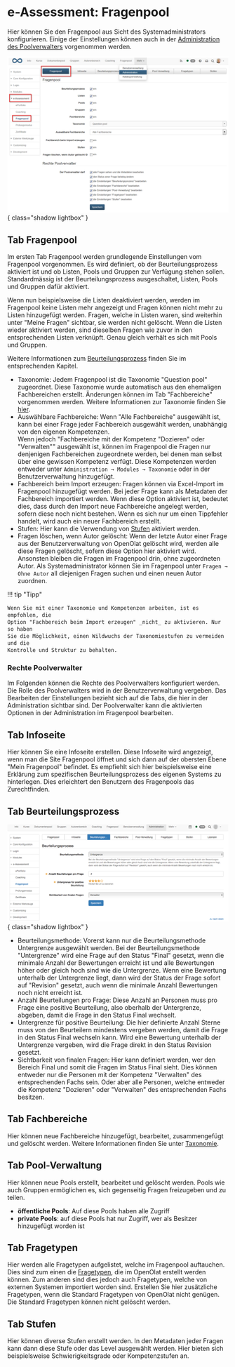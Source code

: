 # e-Assessment: Fragenpool

Hier können Sie den Fragenpool aus Sicht des Systemadministrators
konfigurieren. Einige der Einstellungen können auch in der 
[Administration des Poolverwalters](../administration/e-Assessment_Administration.de.md)
vorgenommen werden.

![](assets/Fragenpool_admin.png){ class="shadow lightbox" }

## Tab Fragenpool

Im ersten Tab Fragenpool werden grundlegende Einstellungen vom Fragenpool
vorgenommen. Es wird definiert, ob der Beurteilungsprozess aktiviert ist und
ob Listen, Pools und Gruppen zur Verfügung stehen sollen. Standardmässig ist
der Beurteilungsprozess ausgeschaltet, Listen, Pools und Gruppen dafür
aktiviert.

Wenn nun beispielsweise die Listen deaktiviert werden, werden im Fragenpool
keine Listen mehr angezeigt und Fragen können nicht mehr zu Listen hinzugefügt
werden. Fragen, welche in Listen waren, sind weiterhin unter "Meine Fragen"
sichtbar, sie werden nicht gelöscht. Wenn die Listen wieder aktiviert werden,
sind dieselben Fragen wie zuvor in den entsprechenden Listen verknüpft. Genau
gleich verhält es sich mit Pools und Gruppen.

Weitere Informationen zum
[Beurteilungsprozess](../../manual_user/area_modules/Question_Bank_Review_Process.de.md) finden Sie im
entsprechenden Kapitel.

  * Taxonomie: Jedem Fragenpool ist die Taxonomie "Question pool" zugeordnet. Diese Taxonomie wurde automatisch aus den ehemaligen Fachbereichen erstellt. Änderungen können im Tab "Fachbereiche" vorgenommen werden. Weitere Informationen zur Taxonomie finden Sie [hier](Modules_Taxonomy.de.md).
  * Auswählbare Fachbereiche: Wenn "Alle Fachbereiche" ausgewählt ist, kann bei einer Frage jeder Fachbereich ausgewählt werden, unabhängig von den eigenen Kompetenzen.   
Wenn jedoch "Fachbereiche mit der Kompetenz "Dozieren" oder "Verwalten""
ausgewählt ist, können im Fragenpool die Fragen nur denjenigen Fachbereichen
zugeordnete werden, bei denen man selbst über eine gewissen Kompetenz verfügt.
Diese Kompetenzen werden entweder unter `Administration → Modules → Taxonomie`
oder in der Benutzerverwaltung hinzugefügt.
  * Fachbereich beim Import erzeugen: Fragen können via Excel-Import im Fragenpool hinzugefügt werden. Bei jeder Frage kann als Metadaten der Fachbereich importiert werden. Wenn diese Option aktiviert ist, bedeutet dies, dass durch den Import neue Fachbereiche angelegt werden, sofern diese noch nicht bestehen. Wenn es sich nur um einen Tippfehler handelt, wird auch ein neuer Fachbereich erstellt.
  * Stufen: Hier kann die Verwendung von [Stufen](manual) aktiviert werden.
  * Fragen löschen, wenn Autor gelöscht: Wenn der letzte Autor einer Frage aus der Benutzerverwaltung von OpenOlat gelöscht wird, werden alle diese Fragen gelöscht, sofern diese Option hier aktiviert wird. Ansonsten bleiben die Fragen im Fragenpool drin, ohne zugeordneten Autor. Als Systemadministrator können Sie im Fragenpool unter `Fragen → Ohne Autor` all diejenigen Fragen suchen und einen neuen Autor zuordnen.

!!! tip "Tipp"

	Wenn Sie mit einer Taxonomie und Kompetenzen arbeiten, ist es empfohlen, die
	Option "Fachbereich beim Import erzeugen" _nicht_ zu aktivieren. Nur so haben
	Sie die Möglichkeit, einen Wildwuchs der Taxonomiestufen zu vermeiden und die
	Kontrolle und Struktur zu behalten.

### Rechte Poolverwalter

Im Folgenden können die Rechte des Poolverwalters konfiguriert werden. Die
Rolle des Poolverwalters wird in der Benutzerverwaltung vergeben. Das
Bearbeiten der Einstellungen bezieht sich auf die Tabs, die hier in der
Administration sichtbar sind. Der Poolverwalter kann die aktivierten Optionen
in der Administration im Fragenpool bearbeiten.

## Tab Infoseite

Hier können Sie eine Infoseite erstellen. Diese Infoseite wird angezeigt, wenn
man die Site Fragenpool öffnet und sich dann auf der obersten Ebene "Mein
Fragenpool" befindet. Es empfiehlt sich hier beispielsweise eine Erklärung zum
spezifischen Beurteilungsprozess des eigenen Systems zu hinterlegen. Dies
erleichtert den Benutzern des Fragenpools das Zurechtfinden.

## Tab Beurteilungsprozess

![](assets/admin_fp_beurteilungsprozess.png){ class="shadow lightbox" }

  * Beurteilungsmethode: Vorerst kann nur die Beurteilungsmethode Untergrenze ausgewählt werden. Bei der Beurteilungsmethode "Untergrenze" wird eine Frage auf den Status "Final" gesetzt, wenn die minimale Anzahl der Bewertungen erreicht ist und alle Bewertungen höher oder gleich hoch sind wie die Untergrenze. Wenn eine Bewertung unterhalb der Untergrenze liegt, dann wird der Status der Frage sofort auf "Revision" gesetzt, auch wenn die minimale Anzahl Bewertungen noch nicht erreicht ist.
  * Anzahl Beurteilungen pro Frage: Diese Anzahl an Personen muss pro Frage eine positive Beurteilung, also oberhalb der Untergrenze, abgeben, damit die Frage in den Status Final wechselt.
  * Untergrenze für positive Beurteilung: Die hier definierte Anzahl Sterne muss von den Beurteilern mindestens vergeben werden, damit die Frage in den Status Final wechseln kann. Wird eine Bewertung unterhalb der Untergrenze vergeben, wird die Frage direkt in den Status Revision gesetzt. 
  * Sichtbarkeit von finalen Fragen: Hier kann definiert werden, wer den Bereich Final und somit die Fragen im Status Final sieht. Dies können entweder nur die Personen mit der Kompetenz "Verwalten" des entsprechenden Fachs sein. Oder aber alle Personen, welche entweder die Kompetenz "Dozieren" oder "Verwalten" des entsprechenden Fachs besitzen.

## Tab Fachbereiche

Hier können neue Fachbereiche hinzugefügt, bearbeitet, zusammengefügt und
gelöscht werden. Weitere Informationen finden Sie unter
[Taxonomie](Modules_Taxonomy.de.md).

## Tab Pool-Verwaltung

Hier können neue Pools erstellt, bearbeitet und gelöscht werden. Pools wie
auch Gruppen ermöglichen es, sich gegenseitig Fragen freizugeben und zu
teilen.

  * **öffentliche Pools**: Auf diese Pools haben alle Zugriff
  * **private Pools**: auf diese Pools hat nur Zugriff, wer als Besitzer hinzugefügt worden ist

## Tab Fragetypen

Hier werden alle Fragetypen aufgelistet, welche im Fragenpool auftauchen. Dies sind zum einen die [Fragetypen](../../manual_user/learningresources/Test_question_types.de.md), die im OpenOlat erstellt werden können. Zum anderen sind dies jedoch auch Fragetypen, welche von externen Systemen importiert worden sind. Erstellen Sie hier zusätzliche Fragetypen, wenn die Standard Fragetypen von OpenOlat nicht genügen. Die Standard Fragetypen können nicht gelöscht werden.

## Tab Stufen

Hier können diverse Stufen erstellt werden. In den Metadaten jeder Fragen kann dann diese Stufe oder das Level ausgewählt werden. Hier bieten sich beispielsweise Schwierigkeitsgrade oder Kompetenzstufen an.